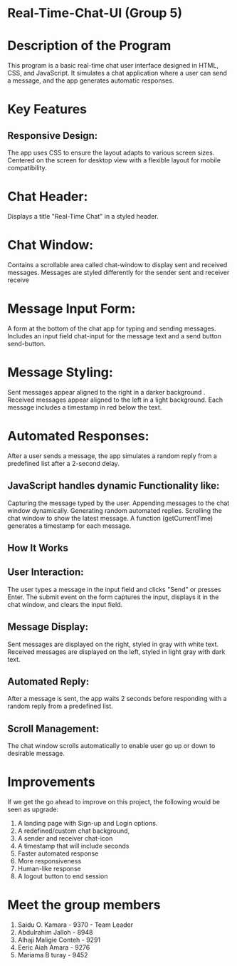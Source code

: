 # Real-Time-Chat-UI (Group 5)

# Description of the Program

This program is a basic real-time chat user interface designed in HTML, CSS, and JavaScript. 
It simulates a chat application where a user can send a message, and the app generates automatic responses.
# Key Features
## Responsive Design:
The app uses CSS to ensure the layout adapts to various screen sizes.
Centered on the screen for desktop view with a flexible layout for mobile compatibility.
# Chat Header:
Displays a title "Real-Time Chat" in a styled header.
# Chat Window:
Contains a scrollable area called chat-window to display sent and received messages.
Messages are styled differently for the sender sent and receiver receive
# Message Input Form:
A form at the bottom of the chat app for typing and sending messages.
Includes an input field chat-input for the message text and a send button send-button.
# Message Styling:
Sent messages appear aligned to the right in a darker background .
Received messages appear aligned to the left in a light background.
Each message includes a timestamp in red below the text.
# Automated Responses:
After a user sends a message, the app simulates a random reply from a predefined list after a 2-second delay.
## JavaScript handles dynamic Functionality like:
Capturing the message typed by the user.
Appending messages to the chat window dynamically.
Generating random automated replies.
Scrolling the chat window to show the latest message.
A function (getCurrentTime) generates a timestamp for each message.
## How It Works
## User Interaction:
The user types a message in the input field and clicks "Send" or presses Enter.
The submit event on the form captures the input, displays it in the chat window, and clears the input field.
## Message Display:
Sent messages are displayed on the right, styled in gray with white text.
Received messages are displayed on the left, styled in light gray with dark text.
## Automated Reply:
After a message is sent, the app waits 2 seconds before responding with a random reply from a predefined list.
## Scroll Management:
The chat window scrolls automatically to enable user go up or down to desirable message.

# Improvements
If we get the go ahead to improve on this project, the following would be seen as upgrade:
1.	A landing page with Sign-up and Login options.
2.	A redefined/custom chat background,
3.	A sender and receiver chat-icon
4.	A timestamp that will include seconds
5.	Faster automated response
6.	More responsiveness
7.	Human-like response
8.	A logout button to end session

# Meet the group members
1. Saidu O. Kamara       - 9370 - Team Leader
2. Abdulrahim	Jalloh     - 8948
3. Alhaji Maligie	Conteh - 9291
4. Eeric  Aiah Amara     - 9276
5. Mariama B	turay      - 9452	

